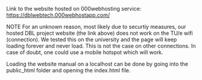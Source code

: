 Link to the website hosted on 000webhosting service:
https://dblwebtech.000webhostapp.com/

NOTE
For an unknown reason, most likely due to securtiy measures, our hosted DBL project website (the link above) does not work on the TU/e wifi (connection).
We tested this on the university and the page will keep loading forever and never load.
This is not the case on other connections. In case of doubt, one could use a mobile hotspot which will work.

Loading the website manual on a localhost can be done by going into the public_html folder and opening the index.html file.
 
